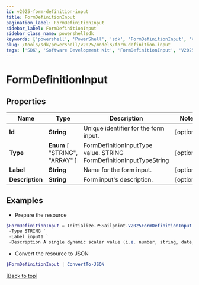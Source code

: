 ```yaml
---
id: v2025-form-definition-input
title: FormDefinitionInput
pagination_label: FormDefinitionInput
sidebar_label: FormDefinitionInput
sidebar_class_name: powershellsdk
keywords: ['powershell', 'PowerShell', 'sdk', 'FormDefinitionInput', 'V2025FormDefinitionInput'] 
slug: /tools/sdk/powershell/v2025/models/form-definition-input
tags: ['SDK', 'Software Development Kit', 'FormDefinitionInput', 'V2025FormDefinitionInput']
---
```



# FormDefinitionInput

## Properties

Name | Type | Description | Notes
------------ | ------------- | ------------- | -------------
**Id** | **String** | Unique identifier for the form input. | [optional] 
**Type** |  **Enum** [  "STRING",    "ARRAY" ] | FormDefinitionInputType value. STRING FormDefinitionInputTypeString | [optional] 
**Label** | **String** | Name for the form input. | [optional] 
**Description** | **String** | Form input's description. | [optional] 

## Examples

- Prepare the resource
```powershell
$FormDefinitionInput = Initialize-PSSailpoint.V2025FormDefinitionInput  -Id 00000000-0000-0000-0000-000000000000 `
 -Type STRING `
 -Label input1 `
 -Description A single dynamic scalar value (i.e. number, string, date, etc.) that can be passed into the form for use in conditional logic
```

- Convert the resource to JSON
```powershell
$FormDefinitionInput | ConvertTo-JSON
```


[[Back to top]](#) 

